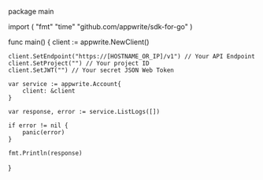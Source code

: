 package main

import (
    "fmt"
    "time"
    "github.com/appwrite/sdk-for-go"
)

func main() {
    client := appwrite.NewClient()

    client.SetEndpoint("https://[HOSTNAME_OR_IP]/v1") // Your API Endpoint
    client.SetProject("") // Your project ID
    client.SetJWT("") // Your secret JSON Web Token

    var service := appwrite.Account{
        client: &client
    }

    var response, error := service.ListLogs([])

    if error != nil {
        panic(error)
    }

    fmt.Println(response)
}
